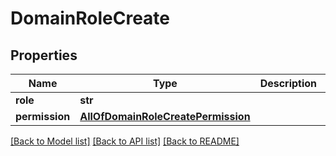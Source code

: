 # DomainRoleCreate

## Properties
Name | Type | Description | Notes
------------ | ------------- | ------------- | -------------
**role** | **str** |  | 
**permission** | [**AllOfDomainRoleCreatePermission**](AllOfDomainRoleCreatePermission.md) |  | [optional] 

[[Back to Model list]](../README.md#documentation-for-models) [[Back to API list]](../README.md#documentation-for-api-endpoints) [[Back to README]](../README.md)

